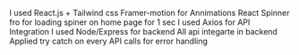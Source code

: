 I used React.js + Tailwind css 
Framer-motion for Annimations 
React Spinner fro for loading spiner on home page for 1 sec 
I used Axios for API Integration
I used Node/Express for backend 
All api integarte in backend 
Applied try catch on every API calls for error handling 